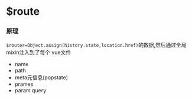# $route

### 原理

`$router=Object.assign(history.state,location.href)`的数据,然后通过全局mixin注入到了每个 vue文件

- name
- path
- meta元信息(popstate) 
- prames
- param query

